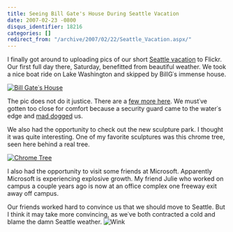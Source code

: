 ```yaml
---
title: Seeing Bill Gate's House During Seattle Vacation
date: 2007-02-23 -0800
disqus_identifier: 18216
categories: []
redirect_from: "/archive/2007/02/22/Seattle_Vacation.aspx/"
---
```


I finally got around to uploading pics of our short [Seattle
vacation](http://www.flickr.com/photos/haacked/sets/72157594553243072/ "Seattle Vacation Pictures")
to Flickr. Our first full day there, Saturday, benefitted from beautiful
weather. We took a nice boat ride on Lake Washington and skipped by
BillG᾿s immense house.

[![Bill Gate᾿s
House](https://haacked.com/images/haacked_com/WindowsLiveWriter/SeattleVacation_BC9/400478101_8076d19f06_thumb%5B2%5D.jpg)](https://haacked.com/images/haacked_com/WindowsLiveWriter/SeattleVacation_BC9/400478101_8076d19f06%5B4%5D.jpg)

The pic does not do it justice. There are a [few more
here](http://www.flickr.com/photos/haacked/tags/billgateshouse/ "Bill Gate᾿s House").
We must᾿ve gotten too close for comfort because a security guard came to
the water᾿s edge and [mad
dogged](http://www.urbandictionary.com/define.php?term=mad+dog "Urban Dictionary: Mad Dog")
us.

We also had the opportunity to check out the new sculpture park. I
thought it was quite interesting. One of my favorite sculptures was this
chrome tree, seen here behind a real tree.

[![Chrome
Tree](https://haacked.com/images/haacked_com/WindowsLiveWriter/SeattleVacation_BC9/400485021_7bf9063f3e_thumb.jpg)](https://haacked.com/images/haacked_com/WindowsLiveWriter/SeattleVacation_BC9/400485021_7bf9063f3e%5B2%5D.jpg)

I also had the opportunity to visit some friends at Microsoft.
Apparently Microsoft is experiencing explosive growth. My friend Julie
who worked on campus a couple years ago is now at an office complex one
freeway exit away off campus.

Our friends worked hard to convince us that we should move to Seattle.
But I think it may take more convincing, as we᾿ve both contracted a cold
and blame the damn Seattle weather.
![Wink](https://haacked.com/Images/emotions/smiley-wink.gif)

